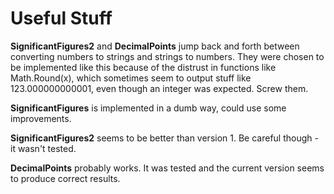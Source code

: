 # Useful Stuff
**SignificantFigures2** and **DecimalPoints** jump back and forth between converting numbers to strings and strings to numbers.
They were chosen to be implemented like this because of the distrust in functions like Math.Round(x),
which sometimes seem to output stuff like 123.000000000001, even though an integer was expected. Screw them.


**SignificantFigures** is implemented in a dumb way, could use some improvements.

**SignificantFigures2** seems to be better than version 1. Be careful though - it wasn't tested.

**DecimalPoints** probably works. It was tested and the current version seems to produce correct results.
